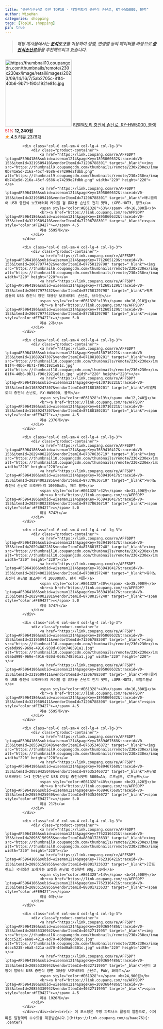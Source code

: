 ```yaml
---
title: "충전식손난로 추천 TOP10 - 티엘팩토리 충전식 손난로, RY-HW5000, 블랙"
author: WiseMan
categories: shopping
tags: [Top10, shopping]
pin: true
---
```


> ##### 해당 게시물에서는 [**분석도구**](https://itemscout.io/)를 이용하여 **성별**, **연령별** 등의 데이터를 바탕으로 [**충전식손난로**](https://link.coupang.com/a/baae76)들을 추천해드리고 있습니다.
<div class="container"><div class="row">
            <div class="col-6 col-sm-4 col-lg-4 col-lg-3">
                <div class="product-container">
                    <a href="https://link.coupang.com/re/AFFSDP?lptag=AF5964186&subid=wiseman1214&pageKey=6130716221&traceid=V0-153&itemId=11689247307&vendorItemId=87188180201" target="_blank"><img src="https://thumbnail10.coupangcdn.com/thumbnails/remote/230x230ex/image/retail/images/2023/09/14/16/7/5ab2705c-81f4-40b6-9b71-f90c1921e81c.jpg" alt="https://thumbnail10.coupangcdn.com/thumbnails/remote/230x230ex/image/retail/images/2023/09/14/16/7/5ab2705c-81f4-40b6-9b71-f90c1921e81c.jpg" width="220" height="220"></a>
                    <a href="https://link.coupang.com/re/AFFSDP?lptag=AF5964186&subid=wiseman1214&pageKey=6130716221&traceid=V0-153&itemId=11689247307&vendorItemId=87188180201" target="_blank">티엘팩토리 충전식 손난로, RY-HW5000, 블랙</a>
                    <span style="color:#E61328">51%</span> <b>12,240원</b>
                    <br><a href="https://link.coupang.com/re/AFFSDP?lptag=AF5964186&subid=wiseman1214&pageKey=6130716221&traceid=V0-153&itemId=11689247307&vendorItemId=87188180201" target="_blank"><span style="color:#FE9427">★</span> 4.5
                    리뷰 2376개</a>
                </div>
            </div>
            
            <div class="col-6 col-sm-4 col-lg-4 col-lg-3">
                <div class="product-container">
                    <a href="https://link.coupang.com/re/AFFSDP?lptag=AF5964186&subid=wiseman1214&pageKey=1895060632&traceid=V0-153&itemId=3219509410&vendorItemId=71206788301" target="_blank"><img src="https://thumbnail9.coupangcdn.com/thumbnails/remote/230x230ex/image/retail/images/2345690847844688-0b741e5d-216a-45cf-9586-e74299e2fdbb.png" alt="https://thumbnail9.coupangcdn.com/thumbnails/remote/230x230ex/image/retail/images/2345690847844688-0b741e5d-216a-45cf-9586-e74299e2fdbb.png" width="220" height="220"></a>
                    <a href="https://link.coupang.com/re/AFFSDP?lptag=AF5964186&subid=wiseman1214&pageKey=1895060632&traceid=V0-153&itemId=3219509410&vendorItemId=71206788301" target="_blank">애니클리어 USB 충전식 보조배터리 케이블 겸 휴대용 손난로 전기 핫팩, iGPB-HOT3, 핑크</a>
                    <span style="color:#E61328">53%</span> <b>16,380원</b>
                    <br><a href="https://link.coupang.com/re/AFFSDP?lptag=AF5964186&subid=wiseman1214&pageKey=1895060632&traceid=V0-153&itemId=3219509410&vendorItemId=71206788301" target="_blank"><span style="color:#FE9427">★</span> 4.5
                    리뷰 5595개</a>
                </div>
            </div>
            
            <div class="col-6 col-sm-4 col-lg-4 col-lg-3">
                <div class="product-container">
                    <a href="https://link.coupang.com/re/AFFSDP?lptag=AF5964186&subid=wiseman1214&pageKey=7712605129&traceid=V0-153&itemId=20677977432&vendorItemId=87750129798" target="_blank"><img src="https://thumbnail6.coupangcdn.com/thumbnails/remote/230x230ex/image/vendor_inventory/4a2d/40c5e51ea964de4815720d790933d9c498ac9f83bb8633f9bfb0c0d1b47f.jpg" alt="https://thumbnail6.coupangcdn.com/thumbnails/remote/230x230ex/image/vendor_inventory/4a2d/40c5e51ea964de4815720d790933d9c498ac9f83bb8633f9bfb0c0d1b47f.jpg" width="220" height="220"></a>
                    <a href="https://link.coupang.com/re/AFFSDP?lptag=AF5964186&subid=wiseman1214&pageKey=7712605129&traceid=V0-153&itemId=20677977432&vendorItemId=87750129798" target="_blank">쿼프 곰돌이 USB 충전식 양면 대용량 보조배터리 손난로, 브라운</a>
                    <span style="color:#E61328">19%</span> <b>16,910원</b>
                    <br><a href="https://link.coupang.com/re/AFFSDP?lptag=AF5964186&subid=wiseman1214&pageKey=7712605129&traceid=V0-153&itemId=20677977432&vendorItemId=87750129798" target="_blank"><span style="color:#FE9427">★</span> 5.0
                    리뷰 2개</a>
                </div>
            </div>
            
            <div class="col-6 col-sm-4 col-lg-4 col-lg-3">
                <div class="product-container">
                    <a href="https://link.coupang.com/re/AFFSDP?lptag=AF5964186&subid=wiseman1214&pageKey=6130716221&traceid=V0-153&itemId=11689247307&vendorItemId=87188180201" target="_blank"><img src="https://thumbnail10.coupangcdn.com/thumbnails/remote/230x230ex/image/retail/images/2023/09/14/16/7/5ab2705c-81f4-40b6-9b71-f90c1921e81c.jpg" alt="https://thumbnail10.coupangcdn.com/thumbnails/remote/230x230ex/image/retail/images/2023/09/14/16/7/5ab2705c-81f4-40b6-9b71-f90c1921e81c.jpg" width="220" height="220"></a>
                    <a href="https://link.coupang.com/re/AFFSDP?lptag=AF5964186&subid=wiseman1214&pageKey=6130716221&traceid=V0-153&itemId=11689247307&vendorItemId=87188180201" target="_blank">티엘팩토리 충전식 손난로, RY-HW5000, 블랙</a>
                    <span style="color:#E61328">19%</span> <b>12,240원</b>
                    <br><a href="https://link.coupang.com/re/AFFSDP?lptag=AF5964186&subid=wiseman1214&pageKey=6130716221&traceid=V0-153&itemId=11689247307&vendorItemId=87188180201" target="_blank"><span style="color:#FE9427">★</span> 4.5
                    리뷰 2376개</a>
                </div>
            </div>
            
            <div class="col-6 col-sm-4 col-lg-4 col-lg-3">
                <div class="product-container">
                    <a href="https://link.coupang.com/re/AFFSDP?lptag=AF5964186&subid=wiseman1214&pageKey=7639410417&traceid=V0-153&itemId=20294002285&vendorItemId=87370636719" target="_blank"><img src="https://thumbnail10.coupangcdn.com/thumbnails/remote/230x230ex/image/vendor_inventory/1113/91f5f5c28df48eb39dbf521f2e37937f2510425398bd37ea6500428686a3.png" alt="https://thumbnail10.coupangcdn.com/thumbnails/remote/230x230ex/image/vendor_inventory/1113/91f5f5c28df48eb39dbf521f2e37937f2510425398bd37ea6500428686a3.png" width="220" height="220"></a>
                    <a href="https://link.coupang.com/re/AFFSDP?lptag=AF5964186&subid=wiseman1214&pageKey=7639410417&traceid=V0-153&itemId=20294002285&vendorItemId=87370636719" target="_blank">듀이노 충전식 손난로 보조배터리 10000mAh, 매트 블랙</a>
                    <span style="color:#E61328">32%</span> <b>31,590원</b>
                    <br><a href="https://link.coupang.com/re/AFFSDP?lptag=AF5964186&subid=wiseman1214&pageKey=7639410417&traceid=V0-153&itemId=20294002285&vendorItemId=87370636719" target="_blank"><span style="color:#FE9427">★</span> 5.0
                    리뷰 574개</a>
                </div>
            </div>
            
            <div class="col-6 col-sm-4 col-lg-4 col-lg-3">
                <div class="product-container">
                    <a href="https://link.coupang.com/re/AFFSDP?lptag=AF5964186&subid=wiseman1214&pageKey=7639410417&traceid=V0-153&itemId=20294002281&vendorItemId=87380157248" target="_blank"><img src="https://thumbnail10.coupangcdn.com/thumbnails/remote/230x230ex/image/vendor_inventory/1d64/d5a0c82cc5e5401d7a2850cf272746f7ae2da497afbc828e4d2131c6ab82.png" alt="https://thumbnail10.coupangcdn.com/thumbnails/remote/230x230ex/image/vendor_inventory/1d64/d5a0c82cc5e5401d7a2850cf272746f7ae2da497afbc828e4d2131c6ab82.png" width="220" height="220"></a>
                    <a href="https://link.coupang.com/re/AFFSDP?lptag=AF5964186&subid=wiseman1214&pageKey=7639410417&traceid=V0-153&itemId=20294002281&vendorItemId=87380157248" target="_blank">듀이노 충전식 손난로 보조배터리 10000mAh, 팬지 퍼플</a>
                    <span style="color:#E61328">30%</span> <b>35,900원</b>
                    <br><a href="https://link.coupang.com/re/AFFSDP?lptag=AF5964186&subid=wiseman1214&pageKey=7639410417&traceid=V0-153&itemId=20294002281&vendorItemId=87380157248" target="_blank"><span style="color:#FE9427">★</span> 5.0
                    리뷰 574개</a>
                </div>
            </div>
            
            <div class="col-6 col-sm-4 col-lg-4 col-lg-3">
                <div class="product-container">
                    <a href="https://link.coupang.com/re/AFFSDP?lptag=AF5964186&subid=wiseman1214&pageKey=1895060632&traceid=V0-153&itemId=3219509411&vendorItemId=71206788308" target="_blank"><img src="https://thumbnail10.coupangcdn.com/thumbnails/remote/230x230ex/image/retail/images/4335510587297471-c9abd999-969e-4916-930d-068c748591a1.jpg" alt="https://thumbnail10.coupangcdn.com/thumbnails/remote/230x230ex/image/retail/images/4335510587297471-c9abd999-969e-4916-930d-068c748591a1.jpg" width="220" height="220"></a>
                    <a href="https://link.coupang.com/re/AFFSDP?lptag=AF5964186&subid=wiseman1214&pageKey=1895060632&traceid=V0-153&itemId=3219509411&vendorItemId=71206788308" target="_blank">애니클리어 USB 충전식 보조배터리 케이블 겸 휴대용 손난로 전기 핫팩, iGPB-HOT3, 코발트블루</a>
                    <span style="color:#E61328">49%</span> <b>16,380원</b>
                    <br><a href="https://link.coupang.com/re/AFFSDP?lptag=AF5964186&subid=wiseman1214&pageKey=1895060632&traceid=V0-153&itemId=3219509411&vendorItemId=71206788308" target="_blank"><span style="color:#FE9427">★</span> 4.5
                    리뷰 5595개</a>
                </div>
            </div>
            
            <div class="col-6 col-sm-4 col-lg-4 col-lg-3">
                <div class="product-container">
                    <a href="https://link.coupang.com/re/AFFSDP?lptag=AF5964186&subid=wiseman1214&pageKey=7689467568&traceid=V0-153&itemId=20559425040&vendorItemId=87635346072" target="_blank"><img src="https://thumbnail9.coupangcdn.com/thumbnails/remote/230x230ex/image/vendor_inventory/76b5/a6359e0ec020076898ceb35d917769a2c8122465e8ab0eb9b7de1ae72580.jpg" alt="https://thumbnail9.coupangcdn.com/thumbnails/remote/230x230ex/image/vendor_inventory/76b5/a6359e0ec020076898ceb35d917769a2c8122465e8ab0eb9b7de1ae72580.jpg" width="220" height="220"></a>
                    <a href="https://link.coupang.com/re/AFFSDP?lptag=AF5964186&subid=wiseman1214&pageKey=7689467568&traceid=V0-153&itemId=20559425040&vendorItemId=87635346072" target="_blank">손난로 보조배터리 1+1 전기손난로 USB C타입 충전식핫팩 5000mAh, 로즈골드, 로즈골드</a>
                    <span style="color:#E61328">40%</span> <b>23,420원</b>
                    <br><a href="https://link.coupang.com/re/AFFSDP?lptag=AF5964186&subid=wiseman1214&pageKey=7689467568&traceid=V0-153&itemId=20559425040&vendorItemId=87635346072" target="_blank"><span style="color:#FE9427">★</span> 5.0
                    리뷰 21개</a>
                </div>
            </div>
            
            <div class="col-6 col-sm-4 col-lg-4 col-lg-3">
                <div class="product-container">
                    <a href="https://link.coupang.com/re/AFFSDP?lptag=AF5964186&subid=wiseman1214&pageKey=7762316421&traceid=V0-153&itemId=20935156955&vendorItemId=88001723633" target="_blank"><img src="https://thumbnail8.coupangcdn.com/thumbnails/remote/230x230ex/image/vendor_inventory/ab41/ead6fd8c7890dbae6468753bab8344ebc20b7abcbacdf68e14c1dce4ec51.jpg" alt="https://thumbnail8.coupangcdn.com/thumbnails/remote/230x230ex/image/vendor_inventory/ab41/ead6fd8c7890dbae6468753bab8344ebc20b7abcbacdf68e14c1dce4ec51.jpg" width="220" height="220"></a>
                    <a href="https://link.coupang.com/re/AFFSDP?lptag=AF5964186&subid=wiseman1214&pageKey=7762316421&traceid=V0-153&itemId=20935156955&vendorItemId=88001723633" target="_blank">[굿프렌드] 국내생산 오래가는 포켓용 손난로 전진핫팩 90g, 30개</a>
                    <span style="color:#E61328">14%</span> <b>14,500원</b>
                    <br><a href="https://link.coupang.com/re/AFFSDP?lptag=AF5964186&subid=wiseman1214&pageKey=7762316421&traceid=V0-153&itemId=20935156955&vendorItemId=88001723633" target="_blank"><span style="color:#FE9427">★</span> 
                    리뷰 0개</a>
                </div>
            </div>
            
            <div class="col-6 col-sm-4 col-lg-4 col-lg-3">
                <div class="product-container">
                    <a href="https://link.coupang.com/re/AFFSDP?lptag=AF5964186&subid=wiseman1214&pageKey=2093684486&traceid=V0-153&itemId=20855330942&vendorItemId=4032711995" target="_blank"><img src="https://thumbnail6.coupangcdn.com/thumbnails/remote/230x230ex/image/retail/images/2880278749814046-dccc5235-e6a8-421a-ad70-46bd0a8d301c.jpg" alt="https://thumbnail6.coupangcdn.com/thumbnails/remote/230x230ex/image/retail/images/2880278749814046-dccc5235-e6a8-421a-ad70-46bd0a8d301c.jpg" width="220" height="220"></a>
                    <a href="https://link.coupang.com/re/AFFSDP?lptag=AF5964186&subid=wiseman1214&pageKey=2093684486&traceid=V0-153&itemId=20855330942&vendorItemId=4032711995" target="_blank">단미 고양이 발바닥 USB 충전식 양면 대용량 보조배터리 손난로, PAW, 화이트</a>
                    <span style="color:#E61328"></span> <b>24,900원</b>
                    <br><a href="https://link.coupang.com/re/AFFSDP?lptag=AF5964186&subid=wiseman1214&pageKey=2093684486&traceid=V0-153&itemId=20855330942&vendorItemId=4032711995" target="_blank"><span style="color:#FE9427">★</span> 4.5
                    리뷰 1026개</a>
                </div>
            </div>
            </div></div><br><br>[👉 이 포스팅은 쿠팡 파트너스 활동의 일환으로, 이에 따른 일정액의 수수료를 제공받습니다.](https://link.coupang.com/a/baae76){: .center}